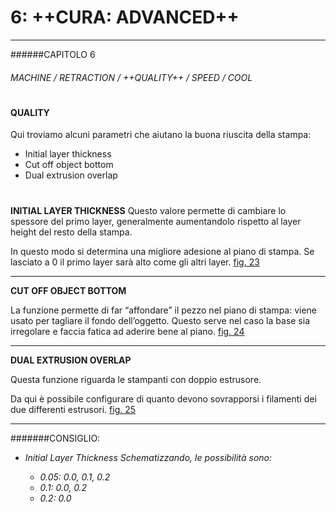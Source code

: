 # 6: ++CURA: ADVANCED++
---

######CAPITOLO 6
###### MACHINE / RETRACTION / ++QUALITY++ / SPEED / COOL

# 


#### **QUALITY**
Qui troviamo alcuni parametri che aiutano la buona riuscita della stampa:

* Initial layer thickness
* Cut off object bottom
* Dual extrusion overlap



# 


**INITIAL LAYER THICKNESS**
Questo valore permette di cambiare lo spessore del primo layer, generalmente aumentandolo rispetto al layer height del resto della stampa.

In questo modo si determina una migliore adesione al piano di stampa. 
Se lasciato a 0 il primo layer sarà alto come gli altri layer.
[fig. 23](img/figura23.jpg)

---

**CUT OFF OBJECT BOTTOM**

La funzione permette di far “affondare” il pezzo nel piano di stampa: 
viene usato per tagliare il fondo dell’oggetto. 
Questo serve nel caso la base sia irregolare e faccia fatica ad aderire bene al piano.
[fig. 24](img/figura24.jpg)

---

**DUAL EXTRUSION OVERLAP**

Questa funzione riguarda le stampanti con doppio estrusore.

Da qui è possibile configurare di quanto devono sovrapporsi i filamenti dei due differenti estrusori.
[fig. 25](img/figura25.jpg)

_ _ _
#######CONSIGLIO:

* *Initial Layer Thickness*
	 *Schematizzando, le possibilità sono:*
     
	- *0.05: 0.0, 0.1, 0.2*
	- *0.1: 0.0, 0.2*
	- *0.2: 0.0*
